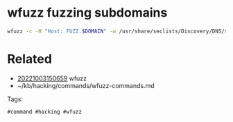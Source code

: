 # wfuzz fuzzing subdomains
```bash
wfuzz -c -H "Host: FUZZ.$DOMAIN" -w /usr/share/seclists/Discovery/DNS/subdomains-top1million-20000.txt -u http://$IP/
```

# Related

- [20221003150659](/zet/20221003150659/README.md) wfuzz
- ~/kb/hacking/commands/wfuzz-commands.md

Tags:

    #command #hacking #wfuzz 
